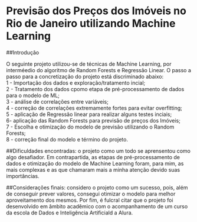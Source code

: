 # Previsão dos Preços dos Imóveis no Rio de Janeiro utilizando Machine Learning  

##Introdução  

O seguinte projeto utilizou-se de técnicas de Machine Learning, por interméedio do algoritmo de Random Forests e Regressão Linear.
O passo a passo para a concretização do projeto está discriminado abaixo:  
1 - Importação dos dados e exploração/tratamento incial;  
2 - Tratamento dos dados cpomo etapa de pré-processamento de dados para o modelo de ML;  
3 - análise de correlações entre variáveis;  
4 - correção de correlações extremamente fortes para evitar overfitting;  
5 - aplicação de Regressão linear para realizar alguns testes inciais;  
6- aplicação das Random Forests para previsão de preços dos Imóveis;  
7 - Escolha e otimização do modelo de previsão utilizando o Random Forests;  
8 - correção final do modelo e término do projeto.      

##Dificuldades encontradas:
o projeto como um todo se aprensentou como algo desafiador. Em contrapartida, as etapas de pré-processamento de dados
e otimização do modelo de Machine Learning foram, para mim, as mais complexas e as que chamaram mais a minha atenção devido suas importâncias. 

##Considerações finais:
considero o projeto como um sucesso, pois, além de conseguir prever valores, consegui otimizar o modelo para melhor aproveitamento dos mesmos.
Por fim, é fulcral citar que o projeto foi desenvolvido em âmbito acadêmico com o acompanhamento de um curso da escola de Dados e Inteligência Artificiald a Alura.


